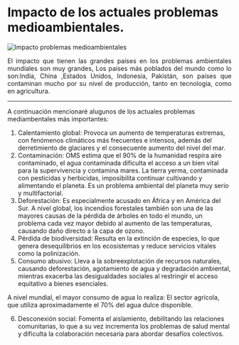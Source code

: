 # Impacto de los actuales problemas medioambientales.

![Impacto problemas medioambientales](img/Foto-Notiweb_Día-medio-ambiente.jpg)

<p align="justify">
El impacto que tienen las grandes países en los problemas ambientales mundiales son muy grandes, Los países más poblados del mundo como lo son:India, China ,Estados Unidos, Indonesia, Pakistán, son países que contaminan mucho por su nivel de producción, tanto en tecnologia, como en agricultura.
</p>

---

A continuación mencionaré alugunos de los actuales problemas mediambentales más importantes:
1. Calentamiento global: Provoca un aumento de temperaturas extremas, con fenómenos climáticos más frecuentes e intensos, además del derretimiento de glaciares y el consecuente aumento del nivel del mar. 
2. Contaminación: OMS estima que el 90% de la humanidad respira aire contaminado, el agua contaminada dificulta el acceso a un bien vital para la supervivencia y contamina mares. La tierra yerma, contaminada con pesticidas y herbicidas, imposibilita continuar cultivando y alimentando el planeta. Es un problema ambiental del planeta muy serio y multifactorial.
3. Deforestación: Es especialmente acusado en África y en América del Sur.  A nivel global, los incendios forestales también son una de las mayores causas de la pérdida de árboles en todo el mundo, un problema cada vez mayor debido al aumento de las temperaturas, causando daño directo a la capa de ozono.
4. Pérdida de biodiversidad: Resulta en la extinción de especies, lo que genera desequilibrios en los ecosistemas y reduce servicios vitales como la polinización.
5. Consumo abusivo: Lleva a la sobreexplotación de recursos naturales, causando deforestación, agotamiento de agua y degradación ambiental, mientras exacerba las desigualdades sociales al restringir el acceso equitativo a bienes esenciales.

A nivel mundial, el mayor consumo de agua lo realiza: El sector agrícola, que utiliza aproximadamente el 70% del agua dulce disponible.

6.  Desconexión social: Fomenta el aislamiento, debilitando las relaciones comunitarias, lo que a su vez incrementa los problemas de salud mental y dificulta la colaboración necesaria para abordar desafíos colectivos.

